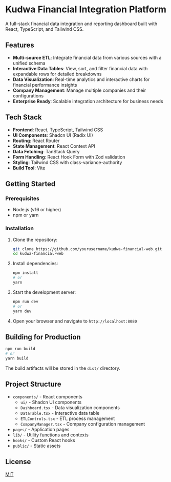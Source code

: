 # Kudwa Financial Integration Platform

A full-stack financial data integration and reporting dashboard built with React, TypeScript, and Tailwind CSS.

## Features

- **Multi-source ETL**: Integrate financial data from various sources with a unified schema
- **Interactive Data Tables**: View, sort, and filter financial data with expandable rows for detailed breakdowns
- **Data Visualization**: Real-time analytics and interactive charts for financial performance insights
- **Company Management**: Manage multiple companies and their configurations
- **Enterprise Ready**: Scalable integration architecture for business needs

## Tech Stack

- **Frontend**: React, TypeScript, Tailwind CSS
- **UI Components**: Shadcn UI (Radix UI)
- **Routing**: React Router
- **State Management**: React Context API
- **Data Fetching**: TanStack Query
- **Form Handling**: React Hook Form with Zod validation
- **Styling**: Tailwind CSS with class-variance-authority
- **Build Tool**: Vite

## Getting Started

### Prerequisites

- Node.js (v16 or higher)
- npm or yarn

### Installation

1. Clone the repository:

   ```bash
   git clone https://github.com/yourusername/kudwa-financial-web.git
   cd kudwa-financial-web
   ```

2. Install dependencies:

   ```bash
   npm install
   # or
   yarn
   ```

3. Start the development server:

   ```bash
   npm run dev
   # or
   yarn dev
   ```

4. Open your browser and navigate to `http://localhost:8080`

## Building for Production

```bash
npm run build
# or
yarn build
```

The build artifacts will be stored in the `dist/` directory.

## Project Structure

- `components/` - React components
  - `ui/` - Shadcn UI components
  - `Dashboard.tsx` - Data visualization components
  - `DataTable.tsx` - Interactive data table
  - `ETLControls.tsx` - ETL process management
  - `CompanyManager.tsx` - Company configuration management
- `pages/` - Application pages
- `lib/` - Utility functions and contexts
- `hooks/` - Custom React hooks
- `public/` - Static assets

## License

[MIT](LICENSE)
